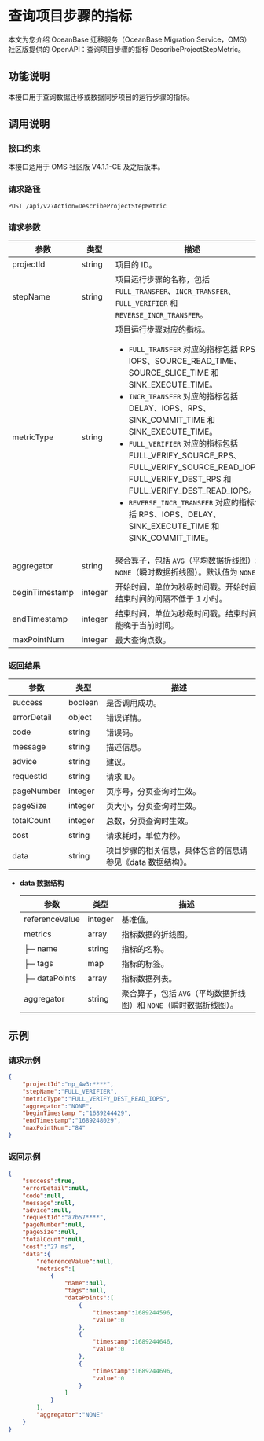 
# 查询项目步骤的指标

本文为您介绍 OceanBase 迁移服务（OceanBase Migration Service，OMS）社区版提供的 OpenAPI：查询项目步骤的指标 DescribeProjectStepMetric。

## 功能说明

本接口用于查询数据迁移或数据同步项目的运行步骤的指标。

## 调用说明

### 接口约束

本接口适用于 OMS 社区版 V4.1.1-CE 及之后版本。

### 请求路径

`POST /api/v2?Action=DescribeProjectStepMetric`

### 请求参数

|  参数  |  类型   |  描述  |
|-------|----------|-------|
| projectId | string  | 项目的 ID。  |
| stepName |  string | 项目运行步骤的名称，包括 `FULL_TRANSFER`、`INCR_TRANSFER`、`FULL_VERIFIER` 和 `REVERSE_INCR_TRANSFER`。   |
| metricType | string  | 项目运行步骤对应的指标。<ul><li>`FULL_TRANSFER` 对应的指标包括 RPS、IOPS、SOURCE_READ_TIME、SOURCE_SLICE_TIME 和 SINK_EXECUTE_TIME。 </li><li>`INCR_TRANSFER` 对应的指标包括 DELAY、IOPS、RPS、SINK_COMMIT_TIME 和 SINK_EXECUTE_TIME。 </li><li>`FULL_VERIFIER` 对应的指标包括 FULL_VERIFY_SOURCE_RPS、FULL_VERIFY_SOURCE_READ_IOPS、FULL_VERIFY_DEST_RPS 和 FULL_VERIFY_DEST_READ_IOPS。</li> <li>`REVERSE_INCR_TRANSFER` 对应的指标包括 RPS、IOPS、DELAY、SINK_EXECUTE_TIME 和 SINK_COMMIT_TIME。 </li> </ul>   |
| aggregator |  string | 聚合算子，包括 `AVG`（平均数据折线图）和 `NONE`（瞬时数据折线图）。默认值为 `NONE`。  |
| beginTimestamp |  integer | 开始时间，单位为秒级时间戳。开始时间和结束时间的间隔不低于 1 小时。   |
| endTimestamp |  integer | 结束时间，单位为秒级时间戳。结束时间不能晚于当前时间。  |
| maxPointNum | integer  | 最大查询点数。  |

### 返回结果

|     参数     |        类型        |           描述           |
|------------|------------------|------------------------|
| success    | boolean          | 是否调用成功。                |
| errorDetail | object | 错误详情。|
| code       | string           | 错误码。                   |
| message    | string           | 描述信息。                  |
| advice     | string           | 建议。                    |
| requestId  | string           | 请求 ID。                 |
| pageNumber | integer | 页序号，分页查询时生效。                  |
| pageSize   | integer | 页大小，分页查询时生效。                  |
| totalCount | integer | 总数，分页查询时生效。                  |
| cost       | string           | 请求耗时，单位为秒。                  |
| data       | string           | 项目步骤的相关信息，具体包含的信息请参见《data 数据结构》。 |

* **data 数据结构**

    |  参数    |  类型    |   描述   |
    |-----------|-----------|------------|
    | referenceValue  |  integer  |  基准值。  |
    | metrics  | array   | 指标数据的折线图。   |
    |   ├─ name  | string   | 指标的名称。   |
    |   ├─ tags  |  map  | 指标的标签。   |
    |   ├─ dataPoints  |  array  | 指标数据列表。   |
    | aggregator   |   string      | 聚合算子，包括 `AVG`（平均数据折线图）和 `NONE`（瞬时数据折线图）。        |

## 示例

### 请求示例

```JSON
{
    "projectId":"np_4w3r****",
    "stepName":"FULL_VERIFIER",
    "metricType":"FULL_VERIFY_DEST_READ_IOPS",
    "aggregator":"NONE",
    "beginTimestamp ":"1689244429",
    "endTimestamp":"1689248029",
    "maxPointNum":"84"
}
```

### 返回示例

```JSON
{
    "success":true,
    "errorDetail":null,
    "code":null,
    "message":null,
    "advice":null,
    "requestId":"a7b57****",
    "pageNumber":null,
    "pageSize":null,
    "totalCount":null,
    "cost":"27 ms",
    "data":{
        "referenceValue":null,
        "metrics":[
            {
                "name":null,
                "tags":null,
                "dataPoints":[
                    {
                        "timestamp":1689244596,
                        "value":0
                    },
                    {
                        "timestamp":1689244646,
                        "value":0
                    },
                    {
                        "timestamp":1689244696,
                        "value":0
                    }
                ]
            }
        ],
        "aggregator":"NONE"
    }
}
```
